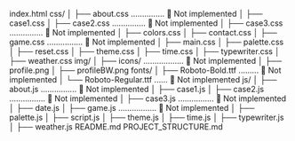 index.html
css/
│ ├── about.css ............... 🔴 Not implemented
│ ├── case1.css
│ ├── case2.css ............... 🔴 Not implemented
│ ├── case3.css ............... 🔴 Not implemented
│ ├── colors.css
│ ├── contact.css
│ ├── game.css ................ 🔴 Not implemented
│ ├── main.css
│ ├── palette.css
│ ├── reset.css
│ ├── theme.css
│ ├── time.css
│ ├── typewriter.css
│ ├── weather.css
img/
│ ├── icons/ .................. 🔴 Not implemented
│ ├── profile.png
│ ├── profileBW.png
fonts/
│ ├── Roboto-Bold.ttf ......... 🔴 Not implemented
│ └── Roboto-Regular.ttf ...... 🔴 Not implemented
js/
│ ├── about.js ................ 🔴 Not implemented
│ ├── case1.js
│ ├── case2.js ................ 🔴 Not implemented
│ ├── case3.js ................ 🔴 Not implemented
│ ├── date.js
│ ├── game.js ................. 🔴 Not implemented
│ ├── palette.js
│ ├── script.js
│ ├── theme.js
│ ├── time.js
│ ├── typewriter.js
│ ├── weather.js
README.md
PROJECT_STRUCTURE.md
